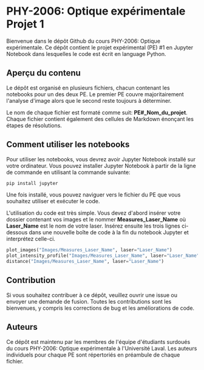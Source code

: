 # PHY-2006: Optique expérimentale Projet 1
Bienvenue dans le dépôt Github du cours PHY-2006: Optique expérimentale. Ce dépôt contient le projet expérimental (PE) #1 en Jupyter Notebook dans lesquelles le code est écrit en language Python.

## Aperçu du contenu
Le dépôt est organisé en plusieurs fichiers, chacun contenant les notebooks pour un des deux PE. Le premier PE couvre majoritairement l'analyse d'image alors que le second reste toujours à déterminer.

Le nom de chaque fichier est formaté comme suit: **PE#_Nom_du_projet**. Chaque fichier contient également des cellules de Markdown énonçant les étapes de résolutions.

## Comment utiliser les notebooks
Pour utiliser les notebooks, vous devrez avoir Jupyter Notebook installé sur votre ordinateur. Vous pouvez installer Jupyter Notebook à partir de la ligne de commande en utilisant la commande suivante:

```python
pip install jupyter
```

Une fois installé, vous pouvez naviguer vers le fichier du PE que vous souhaitez utiliser et exécuter le code.

L'utilisation du code est très simple. Vous devez d'abord insérer votre dossier contenant vos images et le nommer **Measures_Laser_Name** où **Laser_Name** est le nom de votre laser. Insérez ensuite les trois lignes ci-dessous dans une nouvelle boîte de code à la fin du notebook Jupyter et interprétez celle-ci.

```python
plot_images("Images/Measures_Laser_Name", laser="Laser_Name")
plot_intensity_profile("Images/Measures_Laser_Name", laser="Laser_Name")
distance("Images/Measures_Laser_Name", laser="Laser_Name")
```

## Contribution
Si vous souhaitez contribuer à ce dépôt, veuillez ouvrir une issue ou envoyer une demande de fusion. Toutes les contributions sont les bienvenues, y compris les corrections de bug et les améliorations de code.

## Auteurs
Ce dépôt est maintenu par les membres de l'équipe d'étudiants surdoués du cours PHY-2006: Optique expérimentale à l'Université Laval. Les auteurs individuels pour chaque PE sont répertoriés en préambule de chaque fichier.
